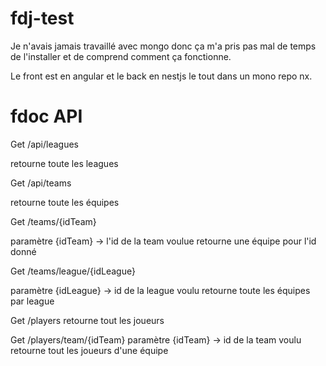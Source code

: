 # fdj-test
 
 Je n'avais jamais travaillé avec mongo donc ça m'a pris pas mal de temps de l'installer et de comprend comment ça fonctionne.
 
 Le front est en angular et le back en nestjs le tout dans un mono repo nx.
 
 # fdoc API
 
 
 Get
 /api/leagues
 
 retourne toute les leagues
 
 Get
 /api/teams
 
 retourne toute les équipes

 Get
/teams/{idTeam}

paramètre {idTeam} -> l'id de la team voulue
retourne une équipe pour l'id donné


 Get
/teams/league/{idLeague}

paramètre {idLeague} -> id de la league voulu
retourne toute les équipes par league

 Get
/players
 retourne tout les joueurs

 Get
/players/team/{idTeam}
paramètre {idTeam} -> id de la team voulu
retourne tout les joueurs d'une équipe
